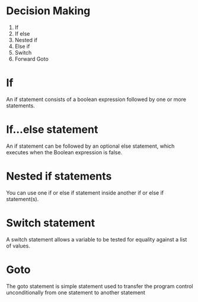 # Decision Making
1. If
2. If else
3. Nested if 
4. Else if 
5. Switch 
6. Forward Goto


# If 
An if statement consists of a boolean expression followed by one or more statements.

# If...else statement
An if statement can be followed by an optional else statement, which executes when the Boolean expression is false.

# Nested if statements
You can use one if or else if statement inside another if or else if statement(s).

# Switch statement
A switch statement allows a variable to be tested for equality against a list of values.

# Goto
The goto statement is simple statement used to transfer the program control unconditionally from one statement to another statement
